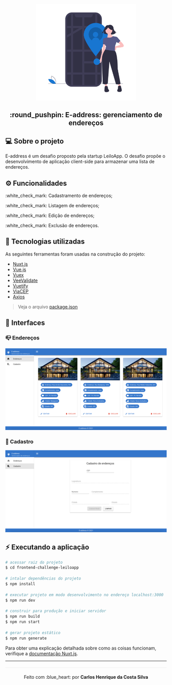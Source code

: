 
<p align="center">
 <img height="300" alt="E-address" src="/assets/img/address.png">
</p>

<h2 align="center">:round_pushpin: E-address: gerenciamento de endereços</h2>

## :computer: Sobre o projeto
E-address é um desafio proposto pela startup LeiloApp. O desafio propõe o desenvolvimento de aplicação client-side para armazenar uma lista de endereços.

## :gear: Funcionalidades
<p>:white_check_mark: Cadastramento de endereços;</p>
<p>:white_check_mark: Listagem de endereços;</p>
<p>:white_check_mark: Edição de endereços;</p>
<p>:white_check_mark: Exclusão de endereços.</p>


## :rocket: Tecnologias utilizadas
As seguintes ferramentas foram usadas na construção do projeto:
- [Nuxt.js](https://nuxtjs.org/)
- [Vue.js](https://vuejs.org/)
- [Vuex](https://vuex.vuejs.org/)
- [VeeValidate](https://vee-validate.logaretm.com/v3)
- [Vuetify](https://vuetifyjs.com/en/)
- [ViaCEP](https://viacep.com.br/)
- [Axios](https://github.com/axios/axios)

> Veja o arquivo [package.json](https://github.com/caarloshenrique/frontend-challenge-leiloapp/blob/master/package.json
)

## :art: Interfaces

### :mailbox_closed: Endereços
<p align="center">
 <img alt="Endereços" src="/assets/img/index.png">
</p>

### :pushpin: Cadastro
<p align="center">
 <img alt="Cadastro" src="/assets/img/address-register.png">
</p>

## :zap: Executando a aplicação

```bash
# acessar raiz do projeto
$ cd frontend-challenge-leiloapp

# intalar dependências do projeto
$ npm install

# executar projeto em modo desenvolvimento no endereço localhost:3000
$ npm run dev

# construir para produção e iniciar servidor
$ npm run build
$ npm run start

# gerar projeto estático
$ npm run generate
```

Para obter uma explicação detalhada sobre como as coisas funcionam, verifique a [documentação Nuxt.js](https://nuxtjs.org).

---
<p align="center" style="margin-top: 20px; border-top: 1px solid #eee; padding-top: 20px;">Feito com :blue_heart: por <strong> Carlos Henrique da Costa Silva </strong> </p>
